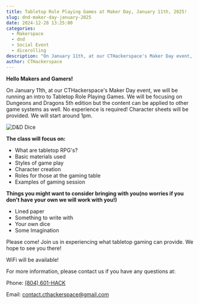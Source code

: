 ```yaml
---
title: Tabletop Role Playing Games at Maker Day, January 11th, 2025!
slug: dnd-maker-day-january-2025
date: 2024-12-28 13:25:00
categories:
  - Makerspace
  - dnd
  - Social Event
  - dicerolling
description: "On January 11th, at our CTHackerspace's Maker Day event, we will be running an intro to Tabletop Role Playing Games. We will be focusing on Dungeons and Dragons 5th edition but the content can be applied to other game systems as well. No experience is required! Character sheets will be provided. We will start around 1pm."
author: CTHackerspace
---
```


**Hello Makers and Gamers!**

On January 11th, at our CTHackerspace's Maker Day event, we will be running an intro to Tabletop Role Playing Games. We will be focusing on Dungeons and Dragons 5th edition but the content can be applied to other game systems as well. No experience is required! Character sheets will be provided. We will start around 1pm.

![D&D Dice](/uploads/2024/12/dnd-dice.jpg)

**The class will focus on:**

- What are tabletop RPG's?
- Basic materials used
- Styles of game play
- Character creation
- Roles for those at the gaming table
- Examples of gaming session

**Things you might want to consider bringing with you(no worries if you don't have your own we will work with you!)**

- Lined paper
- Something to write with
- Your own dice
- Some Imagination

Please come! Join us in experiencing what tabletop gaming can provide. We hope to see you there!

WiFi will be available!

For more information, please contact us if you have any questions at:

Phone: [(804) 601-HACK](tel:+18066014225)

Email: [contact.cthackerspace@gmail.com](mailto:contact.cthackerspace@gmail.com)
